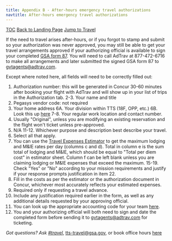 ```yaml
---
title: Appendix B - After-hours emergency travel authorizations
navtitle: After-hours emergency travel authorizations
---
```


[TOC](/travel-guide-table-of-contents)
[Back to Landing Page](/travel-guide-start-here)
[Jump to Travel](/travel-guide-4-travel)

If the need to travel arises after-hours, or if you forgot to stamp and submit so your authorization was never approved, you may still be able to get your travel arrangements approved if your authorizing official is available to sign your completed [GSA form 87](https://www.gsa.gov/cdnstatic/GSA87-14c.pdf?forceDownload=1). You will need to call AdTrav at 877-472-6716 to make all arrangements and later submitted the signed GSA form 87 to gvtagents@adtrav.com.

Except where noted here, all fields will need to be correctly filled out:

1. Authorization number: this will be generated in Concur 30-60 minutes after booking your flight with AdTrav and will show up in your list of trips in the Authorization tab.
2-3. Your name and title
4. Pegasys vendor code: not required
5. Your home address
6A. Your division within TTS (18F, OPP, etc.)
6B. Look this up [here](https://docs.google.com/spreadsheets/d/1WLVv2x7GauLo0-waK3FqeVxN7UCZmXw_t2E745Gfmug/edit#gid=600166428)
7-8. Your regular work location and contact number.
9. Usually "Original", unless you are modifying an existing reservation and the flight won't ticket unless pre-approved.
10. N/A
11-12. Whichever purpose and description best describe your travel.
13. Select all that apply.
14. You can use the [Travel Expenses Estimator](https://docs.google.com/spreadsheets/d/1uJaGMXJOwURruaPdV7PU5B7Q22_iyF8Q2Gk2uamDG8Y/edit#gid=0) to get the maximum lodging and M&IE rates per day (columns c and d). Total in column e is the sum total of lodging and M&IE, which should be equal to "Total per diem cost" in estimator sheet. Column f can be left blank unless you are claiming lodging or M&IE expenses that exceed the maximum.
15-19. Check "Yes" or "No" according to your mission requirements and justify if your response prompts justification in item 22.
20. Fill in the costs as per the estimator or the authorization document in Concur, whichever most accurately reflects your estimated expenses.
21. Required only if requesting a travel advance.
22. Include any justification required earlier in the form, as well as any additional details requested by your approving official.
23. You can look up the appropriate accounting code for your team [here](https://docs.google.com/spreadsheets/d/1twEX5wrriQ3Tbn25wN4n8rZPF9h5NqRQWIskkW6xQpY/edit#gid=0). 
24. You and your authorizing official will both need to sign and date the completed form before sending it to gvtagents@adtrav.com for ticketing.

*Got questions? Ask [#travel](https://gsa-tts.slack.com/messages/travel)*, [tts-travel@gsa.gov](mailto:tts-travel@gsa.gov), or book office hours [here](https://sites.google.com/a/gsa.gov/tts-office-hours/)
